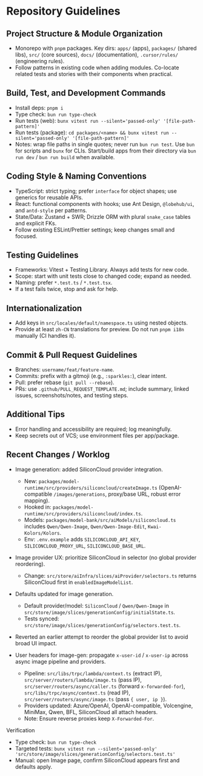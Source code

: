 # Repository Guidelines

## Project Structure & Module Organization

- Monorepo with `pnpm` packages. Key dirs: `apps/` (apps), `packages/` (shared libs), `src/` (core sources), `docs/` (documentation), `.cursor/rules/` (engineering rules).
- Follow patterns in existing code when adding modules. Co-locate related tests and stories with their components when practical.

## Build, Test, and Development Commands

- Install deps: `pnpm i`
- Type check: `bun run type-check`
- Run tests (web): `bunx vitest run --silent='passed-only' '[file-path-pattern]'`
- Run tests (package): `cd packages/<name> && bunx vitest run --silent='passed-only' '[file-path-pattern]'`
- Notes: wrap file paths in single quotes; never run `bun run test`. Use `bun` for scripts and `bunx` for CLIs. Start/build apps from their directory via `bun run dev` / `bun run build` when available.

## Coding Style & Naming Conventions

- TypeScript: strict typing; prefer `interface` for object shapes; use generics for reusable APIs.
- React: functional components with hooks; use Ant Design, `@lobehub/ui`, and `antd-style` per patterns.
- State/Data: Zustand + SWR; Drizzle ORM with plural `snake_case` tables and explicit FKs.
- Follow existing ESLint/Prettier settings; keep changes small and focused.

## Testing Guidelines

- Frameworks: Vitest + Testing Library. Always add tests for new code.
- Scope: start with unit tests close to changed code; expand as needed.
- Naming: prefer `*.test.ts` / `*.test.tsx`.
- If a test fails twice, stop and ask for help.

## Internationalization

- Add keys in `src/locales/default/namespace.ts` using nested objects.
- Provide at least `zh-CN` translations for preview. Do not run `pnpm i18n` manually (CI handles it).

## Commit & Pull Request Guidelines

- Branches: `username/feat/feature-name`.
- Commits: prefix with a gitmoji (e.g., `:sparkles:`), clear intent.
- Pull: prefer rebase (`git pull --rebase`).
- PRs: use `.github/PULL_REQUEST_TEMPLATE.md`; include summary, linked issues, screenshots/notes, and testing steps.

## Additional Tips

- Error handling and accessibility are required; log meaningfully.
- Keep secrets out of VCS; use environment files per app/package.

## Recent Changes / Worklog

- Image generation: added SiliconCloud provider integration.
  - New: `packages/model-runtime/src/providers/siliconcloud/createImage.ts` (OpenAI-compatible `/images/generations`, proxy/base URL, robust error mapping).
  - Hooked in: `packages/model-runtime/src/providers/siliconcloud/index.ts`.
  - Models: `packages/model-bank/src/aiModels/siliconcloud.ts` includes `Qwen/Qwen-Image`, `Qwen/Qwen-Image-Edit`, `Kwai-Kolors/Kolors`.
  - Env: `.env.example` adds `SILICONCLOUD_API_KEY`, `SILICONCLOUD_PROXY_URL`, `SILICONCLOUD_BASE_URL`.

- Image provider UX: prioritize SiliconCloud in selector (no global provider reordering).
  - Change: `src/store/aiInfra/slices/aiProvider/selectors.ts` returns SiliconCloud first in `enabledImageModelList`.

- Defaults updated for image generation.
  - Default provider/model: `SiliconCloud` / `Qwen/Qwen-Image` in `src/store/image/slices/generationConfig/initialState.ts`.
  - Tests synced: `src/store/image/slices/generationConfig/selectors.test.ts`.

- Reverted an earlier attempt to reorder the global provider list to avoid broad UI impact.

- User headers for image-gen: propagate `x-user-id` / `x-user-ip` across async image pipeline and providers.
  - Pipeline: `src/libs/trpc/lambda/context.ts` (extract IP), `src/server/routers/lambda/image.ts` (pass IP), `src/server/routers/async/caller.ts` (forward `x-forwarded-for`), `src/libs/trpc/async/context.ts` (read IP), `src/server/routers/async/image.ts` (pass `{ user, ip }`).
  - Providers updated: Azure/OpenAI, OpenAI-compatible, Volcengine, MiniMax, Qwen, BFL, SiliconCloud all attach headers.
  - Note: Ensure reverse proxies keep `X-Forwarded-For`.

Verification

- Type check: `bun run type-check`
- Targeted tests: `bunx vitest run --silent='passed-only' 'src/store/image/slices/generationConfig/selectors.test.ts'`
- Manual: open Image page, confirm SiliconCloud appears first and defaults apply.
